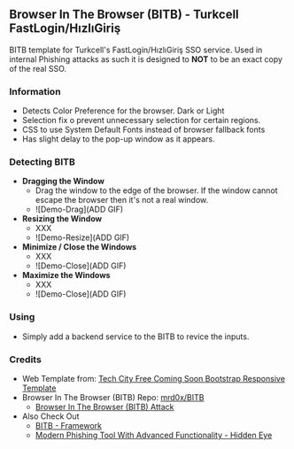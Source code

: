 ## Browser In The Browser (BITB) - Turkcell FastLogin/HızlıGiriş

BITB template for Turkcell's FastLogin/HızlıGiriş SSO service. Used in internal Phishing attacks as such it is designed to **NOT** to be an exact copy of the real SSO.

### Information

- Detects Color Preference for the browser. Dark or Light
- Selection fix o prevent unnecessary selection for certain regions.
- CSS to use System Default Fonts instead of browser fallback fonts
- Has slight delay to the pop-up window as it appears.

### Detecting BITB

- **Dragging the Window**
  - Drag the window to the edge of the browser. If the window cannot escape the browser then it's not a real window.
  - ![Demo-Drag](ADD GIF)
- **Resizing the Window**
  - XXX
  - ![Demo-Resize](ADD GIF)
- **Minimize / Close the Windows**
  - XXX
  - ![Demo-Close](ADD GIF)
- **Maximize the Windows**
  - XXX
  - ![Demo-Close](ADD GIF)
  
### Using

- Simply add a backend service to the BITB to revice the inputs.

### Credits

- Web Template from: [Tech City Free Coming Soon Bootstrap Responsive Template](https://github.com/learning-zone/website-templates)
- Browser In The Browser (BITB) Repo: [mrd0x/BITB](https://mrd0x.com/browser-in-the-browser-phishing-attack/)
  - [Browser In The Browser (BITB) Attack](https://mrd0x.com/browser-in-the-browser-phishing-attack/)
- Also Check Out
  - [BITB - Framework](https://github.com/surya-dev-singh/BITB-framwork)
  - [Modern Phishing Tool With Advanced Functionality  - Hidden Eye](https://github.com/darkmidus/HiddenEye)
